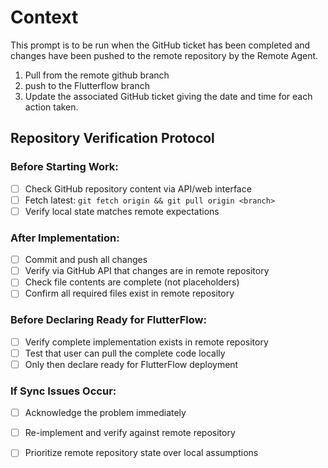 # Context
This prompt is to be run when the GitHub ticket has been completed and changes have been pushed to the remote repository by the Remote Agent.

1. Pull from the remote github branch
2. push to the Flutterflow branch
3. Update the associated GitHub ticket giving the date and time for each action taken. 

## Repository Verification Protocol

### Before Starting Work:
- [ ] Check GitHub repository content via API/web interface
- [ ] Fetch latest: `git fetch origin && git pull origin <branch>`
- [ ] Verify local state matches remote expectations

### After Implementation:
- [ ] Commit and push all changes
- [ ] Verify via GitHub API that changes are in remote repository
- [ ] Check file contents are complete (not placeholders)
- [ ] Confirm all required files exist in remote repository

### Before Declaring Ready for FlutterFlow:
- [ ] Verify complete implementation exists in remote repository
- [ ] Test that user can pull the complete code locally
- [ ] Only then declare ready for FlutterFlow deployment

### If Sync Issues Occur:
- [ ] Acknowledge the problem immediately
- [ ] Re-implement and verify against remote repository
- [ ] Prioritize remote repository state over local assumptions

